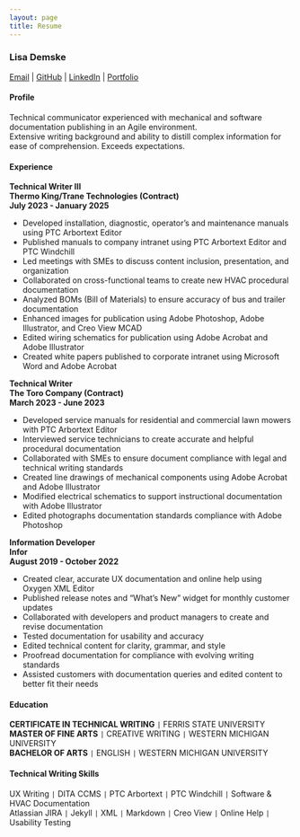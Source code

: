 ```yaml
---
layout: page
title: Resume
---
```


### Lisa Demske  
[Email](mailto:lisademske@yahoo.com) | [GitHub](https://ldemske.github.io/) | [LinkedIn](https://linkedin.com/in/lisademske) | [Portfolio](https://lisademske.journoportfolio.com/) 

#### Profile  

Technical communicator experienced with mechanical and software documentation publishing in an Agile environment.   
Extensive writing background and ability to distill complex information for ease of comprehension. Exceeds expectations.

#### Experience  

**Technical Writer III**  
**Thermo King/Trane Technologies (Contract)**  
**July 2023 - January 2025**  
- Developed installation, diagnostic, operator’s and maintenance manuals using PTC Arbortext Editor
- Published manuals to company intranet using PTC Arbortext Editor and PTC Windchill 
- Led meetings with SMEs to discuss content inclusion, presentation, and organization
- Collaborated on cross-functional teams to create new HVAC procedural documentation
- Analyzed BOMs (Bill of Materials) to ensure accuracy of bus and trailer documentation
- Enhanced images for publication using Adobe Photoshop, Adobe Illustrator, and Creo View MCAD
- Edited wiring schematics for publication using Adobe Acrobat and Adobe Illustrator
- Created white papers published to corporate intranet using Microsoft Word and Adobe Acrobat 

**Technical Writer**  
**The Toro Company (Contract)**  
**March 2023 - June 2023**  
- Developed service manuals for residential and commercial lawn mowers with PTC Arbortext Editor
- Interviewed service technicians to create accurate and helpful procedural documentation
- Collaborated with SMEs to ensure document compliance with legal and technical writing standards
- Created line drawings of mechanical components using Adobe Acrobat and Adobe Illustrator
- Modified electrical schematics to support instructional documentation with Adobe Illustrator
- Edited photographs documentation standards compliance with Adobe Photoshop 
  
**Information Developer  
Infor  
August 2019 - October 2022**  
- Created clear, accurate UX documentation and online help using Oxygen XML Editor
- Published release notes and “What’s New” widget for monthly customer updates 
- Collaborated with developers and product managers to create and revise documentation
- Tested documentation for usability and accuracy 
- Edited technical content for clarity, grammar, and style 
- Proofread documentation for compliance with evolving writing standards 
- Assisted customers with documentation queries and edited content to better fit their needs

#### Education  

**CERTIFICATE IN TECHNICAL WRITING** ```|``` FERRIS STATE UNIVERSITY  
**MASTER OF FINE ARTS** ```|``` CREATIVE WRITING ```|``` WESTERN MICHIGAN UNIVERSITY  
**BACHELOR OF ARTS** ```|``` ENGLISH ```|``` WESTERN MICHIGAN UNIVERSITY

#### Technical Writing Skills  

UX Writing ```|``` DITA CCMS ```|``` PTC Arbortext ```|``` PTC Windchill ```|``` Software & HVAC Documentation     
Atlassian JIRA ```|``` Jekyll ```|``` XML ```|``` Markdown ```|``` Creo View ```|``` Online Help ```|``` Usability Testing



 

